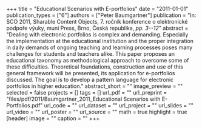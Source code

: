 +++
title = "Educational Scenarios with E-portfolios"
date = "2011-01-01"
publication_types = ["6"]
authors = ["Peter Baumgartner"]
publication = "In: SCO 2011, Sharable Content Objects, 7. ročník konference o elektronické podpoře výuky, muni Press, Brno, Česká republika, _pp. 3--12_"
abstract = "Dealing with electronic portfolios is complex and demanding. Especially the implementation at the educational institution and the proper integration in daily demands of ongoing teaching and learning processes poses many challenges for students and teachers alike. This paper proposes an educational taxonomy as methodological approach to overcome some of these difficulties. Theoretical foundations, construction and use of this general framework will be presented, its application for e-portfolios discussed. The goal is to develop a pattern language for electronic portfolios in higher education."
abstract_short = ""
image_preview = ""
selected = false
projects = []
tags = []
url_pdf = ""
url_preprint = "files/pdf/2011/Baumgartner_2011_Educational Scenarios with E-Portfolios.pdf"
url_code = ""
url_dataset = ""
url_project = ""
url_slides = ""
url_video = ""
url_poster = ""
url_source = ""
math = true
highlight = true
[header]
image = ""
caption = ""
+++
